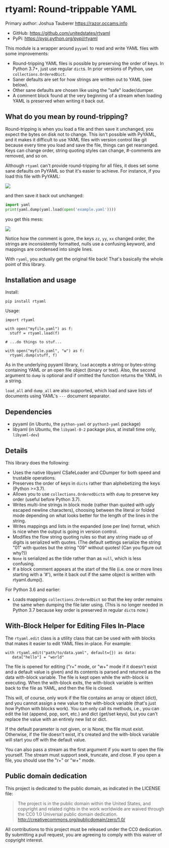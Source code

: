 rtyaml: Round-trippable YAML
============================

Primary author: Joshua Tauberer <https://razor.occams.info>

-   GitHub: <https://github.com/unitedstates/rtyaml>
-   PyPi: <https://pypi.python.org/pypi/rtyaml>

This module is a wrapper around `pyyaml` to read and write YAML files with some improvements:

-   Round-tripping YAML files is possible by preserving the order of keys. In Python 3.7+, just use regular `dict`s. In prior versions of Python, use `collections.OrderedDict`.
-   Saner defaults are set for how strings are written out to YAML (see below).
-   Other sane defaults are chosen like using the "safe" loader/dumper.
-   A comment block found at the very beginning of a stream when loading YAML is preserved when writing it back out.

## What do you mean by round-tripping?

Round-tripping is when you load a file and then save it unchanged, you expect the bytes on disk not to change. This isn't possible with PyYAML, and it makes it difficult to use YAML files with version control like git because every time you load and save the file, things can get rearranged. Keys can change order, string quoting styles can change, #-comments are removed, and so on.

Although `rtyaml` can't provide round-tripping for all files, it does set some sane defaults on PyYAML so that it's easier to achieve. For instance, if you load this file with PyYAML:

![](screenshots/rtyaml.png)

and then save it back out unchanged:

```python
import yaml
print(yaml.dump(yaml.load(open('example.yaml'))))
```

you get this mess:

![](screenshots/without-rtyaml.png)

Notice how the comment is gone, the keys `zz`, `yy`, `xx` changed order, the strings are inconsistently formatted, nulls use a confusing keyword, and mappings are condensed into single lines.

With `ryaml`, you actually get the original file back! That's basically the whole point of this library.


## Installation and usage

Install:

    pip install rtyaml

Usage:

    import rtyaml
    
    with open("myfile.yaml") as f:
      stuff = rtyaml.load(f)
    
    # ...do things to stuf...
    
    with open("myfile.yaml", "w") as f:
      rtyaml.dump(stuff, f)

As in the underlying pyyaml library, `load` accepts a string or bytes-string containing YAML or an open file object (binary or text). Also, the second argument to `dump` is optional and if omitted the function returns the YAML in a string.

`load_all` and `dump_all` are also supported, which load and save lists of documents using YAML's `---` document separator.

Dependencies
------------

-   pyyaml (in Ubuntu, the `python-yaml` or `python3-yaml` package)
-   libyaml (in Ubuntu, the `libyaml-0-2` package plus, at install time only, `libyaml-dev`)

Details
-------

This library does the following:

-   Uses the native libyaml CSafeLoader and CDumper for both speed and trustable operations.
-   Preserves the order of keys in `dicts` rather than alphebetizing the keys (Python >=3.7).
-   Allows you to use `collections.OrderedDict`s with `dump` to preserve key order (useful before Python 3.7).
-   Writes multi-line strings in block mode (rather than quoted with ugly escaped newline characters), choosing between the literal or folded mode depending on what looks better for the length of the lines in the string.
-   Writes mappings and lists in the expanded (one per line) format, which is nice when the output is going in version control.
-   Modifies the flow string quoting rules so that any string made up of digits is serialized with quotes. (The default settings serialize the string "01" with quotes but the string "09" without quotes! (Can you figure out why?))
-   `None` is serialized as the tilde rather than as `null`, which is less confusing.
-   If a block comment appears at the start of the file (i.e. one or more lines starting with a '#'), write it back out if the same object is written with rtyaml.dump().

For Python 3.6 and earlier:

-   Loads mappings `collections.OrderedDict` so that the key order remains the same when dumping the file later using. (This is no longer needed in Python 3.7 because key order is preserved in regular `dict`s now.)

With-Block Helper for Editing Files In-Place
--------------------------------------------

The `rtyaml.edit` class is a utility class that can be used with with blocks that makes it easier to edit YAML files in-place. For example:

```
with rtyaml.edit("path/to/data.yaml", default={}) as data:  
   data["hello"] = "world"
```

The file is opened for editing ("r+" mode, or "w+" mode if it doesn't exist and a default value is given) and its contents is parsed and returned as the data with-block variable. The file is kept open while the with-block is executing. When the with-block exits, the with-block variable is written back to the file as YAML, and then the file is closed.

This will, of course, only work if the file contains an array or object (dict), and you cannot assign a new value to the with-block variable (that's just how Python with blocks work). You can only call its methods, i.e., you can edit the list (append, pop, sort, etc.) and dict (get/set keys), but you can't replace the value with an entirely new list or dict.

If the default parameter is not given, or is None, the file must exist. Otherwise, if the file doesn't exist, it's created and the with-block variable will start you off with the default value.

You can also pass a stream as the first argument if you want to open the file yourself. The stream must support seek, truncate, and close. If you open a file, you should use the "r+" or "w+" mode.

Public domain dedication
------------------------

This project is dedicated to the public domain, as indicated in the LICENSE file:

> The project is in the public domain within the United States, and copyright and related rights in the work worldwide are waived through the CC0 1.0 Universal public domain dedication. <http://creativecommons.org/publicdomain/zero/1.0/>

All contributions to this project must be released under the CC0 dedication. By submitting a pull request, you are agreeing to comply with this waiver of copyright interest.
